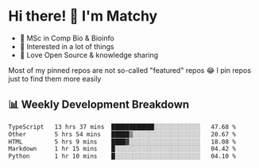 # Hi there! 👋 I'm Matchy

- 🧬 MSc in Comp Bio & Bioinfo
- 🎈 Interested in a lot of things
- 💜 Love Open Source & knowledge sharing

Most of my pinned repos are not so-called "featured" repos 😂 I pin repos just to find them more easily

## 📊 Weekly Development Breakdown

<!--START_SECTION:waka-->

```txt
TypeScript   13 hrs 37 mins  ████████████░░░░░░░░░░░░░   47.68 %
Other        5 hrs 54 mins   █████▒░░░░░░░░░░░░░░░░░░░   20.67 %
HTML         5 hrs 9 mins    ████▓░░░░░░░░░░░░░░░░░░░░   18.08 %
Markdown     1 hr 15 mins    █░░░░░░░░░░░░░░░░░░░░░░░░   04.42 %
Python       1 hr 10 mins    █░░░░░░░░░░░░░░░░░░░░░░░░   04.10 %
```

<!--END_SECTION:waka-->
